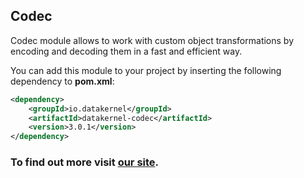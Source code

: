 ## Codec

Codec module allows to work with custom object transformations by encoding and decoding them in a fast and efficient way. 

You can add this module to your project by inserting the following dependency to **pom.xml**:
```xml
<dependency>
    <groupId>io.datakernel</groupId>
    <artifactId>datakernel-codec</artifactId>
    <version>3.0.1</version>
</dependency>
```

### To find out more visit [our site](https://datakernel.io/docs/core/codec.html).
 
